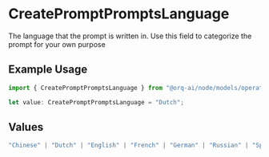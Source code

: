 # CreatePromptPromptsLanguage

The language that the prompt is written in. Use this field to categorize the prompt for your own purpose

## Example Usage

```typescript
import { CreatePromptPromptsLanguage } from "@orq-ai/node/models/operations";

let value: CreatePromptPromptsLanguage = "Dutch";
```

## Values

```typescript
"Chinese" | "Dutch" | "English" | "French" | "German" | "Russian" | "Spanish"
```